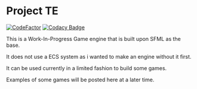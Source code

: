 # Project TE

[![CodeFactor](https://www.codefactor.io/repository/github/bitdaft/project-te/badge/master)](https://www.codefactor.io/repository/github/bitdaft/project-te/overview/master)
[![Codacy Badge](https://api.codacy.com/project/badge/Grade/089e7bc166334fd9bc996eab81aa32c2)](https://www.codacy.com/manual/bitDaft/Project-TE?utm_source=github.com&amp;utm_medium=referral&amp;utm_content=bitDaft/Project-TE&amp;utm_campaign=Badge_Grade)

This is a Work-In-Progress Game engine that is built upon SFML as the base.

It does not use a ECS system as i wanted to make an engine without it first.

It can be used currently in a limited fashion to build some games.

Examples of some games will be posted here at a later time.